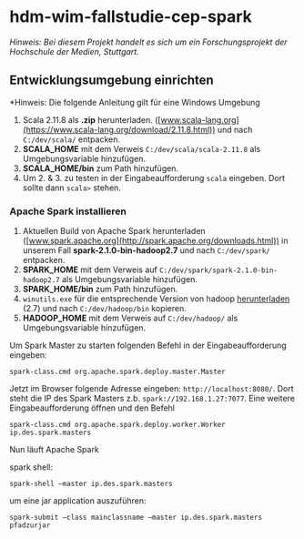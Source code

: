 # hdm-wim-fallstudie-cep-spark

*Hinweis: Bei diesem Projekt handelt es sich um ein Forschungsprojekt der Hochschule der Medien, Stuttgart.*

## Entwicklungsumgebung einrichten

*Hinweis: Die folgende Anleitung gilt für eine Windows Umgebung

1. Scala 2.11.8 als **.zip** herunterladen. ([www.scala-lang.org](https://www.scala-lang.org/download/2.11.8.html)) und nach `C:/dev/scala/` entpacken.
2. **SCALA_HOME** mit dem Verweis `C:/dev/scala/scala-2.11.8` als Umgebungsvariable hinzufügen.
3. **SCALA_HOME/bin** zum Path hinzufügen.
4. Um 2. & 3. zu testen in der Eingabeaufforderung `scala` eingeben. Dort sollte dann `scala>` stehen.

### Apache Spark installieren

1. Aktuellen Build von Apache Spark herunterladen ([www.spark.apache.org](http://spark.apache.org/downloads.html)) in unserem Fall **spark-2.1.0-bin-hadoop2.7** und nach `C:/dev/spark/` entpacken.
2. **SPARK_HOME** mit dem Verweis auf `C:/dev/spark/spark-2.1.0-bin-hadoop2.7` als Umgebungsvariable hinzufügen.
3. **SPARK_HOME/bin** zum Path hinzufügen.
4. `winutils.exe` für die entsprechende Version von hadoop [herunterladen](https://github.com/steveloughran/winutils) (2.7) und nach `C:/dev/hadoop/bin` kopieren.
5. **HADOOP_HOME** mit dem Verweis auf `C:/dev/hadoop/` als Umgebungsvariable hinzufügen.

Um Spark Master zu starten folgenden Befehl in der Eingabeaufforderung eingeben:

`spark-class.cmd org.apache.spark.deploy.master.Master`

Jetzt im Browser folgende Adresse eingeben: `http://localhost:8080/`. Dort steht die IP des Spark Masters z.b. `spark://192.168.1.27:7077`. 
Eine weitere Eingabeaufforderung öffnen und den Befehl 

`spark-class.cmd org.apache.spark.deploy.worker.Worker ip.des.spark.masters`

Nun läuft Apache Spark

spark shell:

`spark-shell –master ip.des.spark.masters`

um eine jar application auszuführen:

`spark-submit –class mainclassname –master ip.des.spark.masters pfadzurjar`